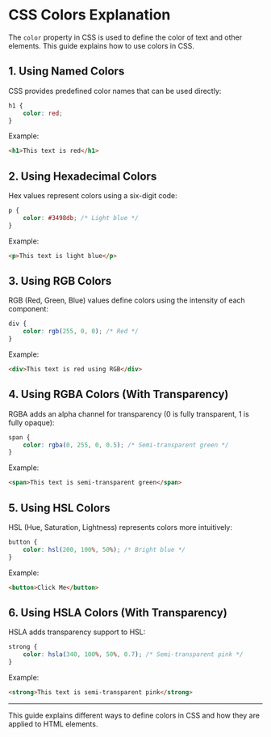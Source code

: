 # CSS Colors Explanation

The `color` property in CSS is used to define the color of text and other elements. This guide explains how to use colors in CSS.

## 1. Using Named Colors
CSS provides predefined color names that can be used directly:
```css
h1 {
    color: red;
}
```
Example:
```html
<h1>This text is red</h1>
```

## 2. Using Hexadecimal Colors
Hex values represent colors using a six-digit code:
```css
p {
    color: #3498db; /* Light blue */
}
```
Example:
```html
<p>This text is light blue</p>
```

## 3. Using RGB Colors
RGB (Red, Green, Blue) values define colors using the intensity of each component:
```css
div {
    color: rgb(255, 0, 0); /* Red */
}
```
Example:
```html
<div>This text is red using RGB</div>
```

## 4. Using RGBA Colors (With Transparency)
RGBA adds an alpha channel for transparency (0 is fully transparent, 1 is fully opaque):
```css
span {
    color: rgba(0, 255, 0, 0.5); /* Semi-transparent green */
}
```
Example:
```html
<span>This text is semi-transparent green</span>
```

## 5. Using HSL Colors
HSL (Hue, Saturation, Lightness) represents colors more intuitively:
```css
button {
    color: hsl(200, 100%, 50%); /* Bright blue */
}
```
Example:
```html
<button>Click Me</button>
```

## 6. Using HSLA Colors (With Transparency)
HSLA adds transparency support to HSL:
```css
strong {
    color: hsla(340, 100%, 50%, 0.7); /* Semi-transparent pink */
}
```
Example:
```html
<strong>This text is semi-transparent pink</strong>
```

---

This guide explains different ways to define colors in CSS and how they are applied to HTML elements.
